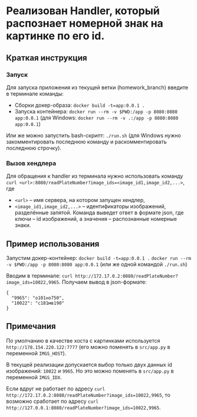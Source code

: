 # Реализован Handler, который распознает номерной знак на картинке по его id.

## Краткая инструкция
### Запуск
Для запуска приложения из текущей ветки (homework_branch) введите в терминале команды:
- Сборки докер-образа: `docker build -t=app:0.0.1 .`
- Запуска контейнера: `docker run --rm -v $PWD:/app -p 8080:8080 app:0.0.1`
(для Windows: `docker run --rm -v .:/app -p 8080:8080 app:0.0.1`)

Или же можно запустить bash-скрипт: `./run.sh` (для Windows нужно закомментировать последнюю команду и раскомментировать последнюю строчку).

### Вызов хендлера
Для обращения к handler из терминала нужно использовать команду
`curl <url>:8080/readPlateNumber?image_ids=<image_id1,image_id2,...>`, где
- `<url>` – имя сервера, на котором запущен хендлер,
- `<image_id1,image_id2,...>` – идентификаторы изображений, разделённые запятой.
Команда выведет ответ в формате json, где ключи – id изображений, а значения – распознанные номерные знаки.

## Пример использования
Запустим докер-контейнер:
`docker build -t=app:0.0.1 .`
`docker run --rm -v $PWD:/app -p 8080:8080 app:0.0.1`
(или же одной командой `./run.sh`)

Вводим в терминале:
`curl http://172.17.0.2:8080/readPlateNumber?image_ids=10022,9965`.
Получаем вывод в json-формате:
```
{
  "9965": "о101но750",
  "10022": "с181мв190"
}
```

## Примечания
По умолчанию в качестве хоста с картинками используется `http://178.154.220.122:7777` (его можно поменять в `src/app.py` в переменной `IMGS_HOST`).

В текущей реализации допускается выбор только двух данных id изображений: `10022` и `9965`. Но это можно поменять в `src/app.py` в переменной `IMGS_IDX`.

Если вдруг не работает по адресу `curl http://172.17.0.2:8080/readPlateNumber?image_ids=10022,9965`, то возможно сработает по адресу `curl http://127.0.0.1:8080/readPlateNumber?image_ids=10022,9965`.
